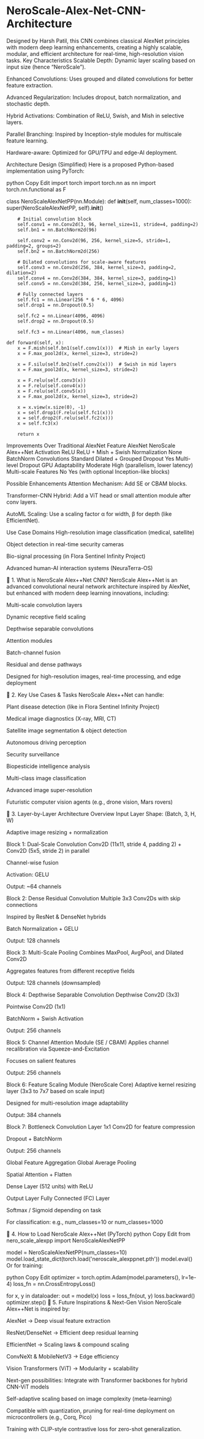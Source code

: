 # NeroScale-Alex-Net-CNN-Architecture
Designed by Harsh Patil, this CNN combines classical AlexNet principles with modern deep learning enhancements, creating a highly scalable, modular, and efficient architecture for real-time, high-resolution vision tasks.
Key Characteristics
Scalable Depth: Dynamic layer scaling based on input size (hence “NeroScale”).

Enhanced Convolutions: Uses grouped and dilated convolutions for better feature extraction.

Advanced Regularization: Includes dropout, batch normalization, and stochastic depth.

Hybrid Activations: Combination of ReLU, Swish, and Mish in selective layers.

Parallel Branching: Inspired by Inception-style modules for multiscale feature learning.

Hardware-aware: Optimized for GPU/TPU and edge-AI deployment.

Architecture Design (Simplified)
Here is a proposed Python-based implementation using PyTorch:

python
Copy
Edit
import torch
import torch.nn as nn
import torch.nn.functional as F

class NeroScaleAlexNetPP(nn.Module):
    def __init__(self, num_classes=1000):
        super(NeroScaleAlexNetPP, self).__init__()
        
        # Initial convolution block
        self.conv1 = nn.Conv2d(3, 96, kernel_size=11, stride=4, padding=2)
        self.bn1 = nn.BatchNorm2d(96)
        
        self.conv2 = nn.Conv2d(96, 256, kernel_size=5, stride=1, padding=2, groups=2)
        self.bn2 = nn.BatchNorm2d(256)

        # Dilated convolutions for scale-aware features
        self.conv3 = nn.Conv2d(256, 384, kernel_size=3, padding=2, dilation=2)
        self.conv4 = nn.Conv2d(384, 384, kernel_size=3, padding=1)
        self.conv5 = nn.Conv2d(384, 256, kernel_size=3, padding=1)

        # Fully connected layers
        self.fc1 = nn.Linear(256 * 6 * 6, 4096)
        self.drop1 = nn.Dropout(0.5)
        
        self.fc2 = nn.Linear(4096, 4096)
        self.drop2 = nn.Dropout(0.5)
        
        self.fc3 = nn.Linear(4096, num_classes)

    def forward(self, x):
        x = F.mish(self.bn1(self.conv1(x)))  # Mish in early layers
        x = F.max_pool2d(x, kernel_size=3, stride=2)
        
        x = F.silu(self.bn2(self.conv2(x)))  # Swish in mid layers
        x = F.max_pool2d(x, kernel_size=3, stride=2)
        
        x = F.relu(self.conv3(x))
        x = F.relu(self.conv4(x))
        x = F.relu(self.conv5(x))
        x = F.max_pool2d(x, kernel_size=3, stride=2)

        x = x.view(x.size(0), -1)
        x = self.drop1(F.relu(self.fc1(x)))
        x = self.drop2(F.relu(self.fc2(x)))
        x = self.fc3(x)

        return x
Improvements Over Traditional AlexNet
Feature	AlexNet	NeroScale Alex++Net
Activation	ReLU	ReLU + Mish + Swish
Normalization	None	BatchNorm
Convolutions	Standard	Dilated + Grouped
Dropout	Yes	Multi-level Dropout
GPU Adaptability	Moderate	High (parallelism, lower latency)
Multi-scale Features	No	Yes (with optional Inception-like blocks)

Possible Enhancements
Attention Mechanism: Add SE or CBAM blocks.

Transformer-CNN Hybrid: Add a ViT head or small attention module after conv layers.

AutoML Scaling: Use a scaling factor α for width, β for depth (like EfficientNet).

Use Case Domains
High-resolution image classification (medical, satellite)

Object detection in real-time security cameras

Bio-signal processing (in Flora Sentinel Infinity Project)

Advanced human-AI interaction systems (NeuraTerra-OS)





🔷 1. What is NeroScale Alex++Net CNN?
NeroScale Alex++Net is an advanced convolutional neural network architecture inspired by AlexNet, but enhanced with modern deep learning innovations, including:

Multi-scale convolution layers

Dynamic receptive field scaling

Depthwise separable convolutions

Attention modules

Batch-channel fusion

Residual and dense pathways

Designed for high-resolution images, real-time processing, and edge deployment

🔷 2. Key Use Cases & Tasks
NeroScale Alex++Net can handle:

Plant disease detection (like in Flora Sentinel Infinity Project)

Medical image diagnostics (X-ray, MRI, CT)

Satellite image segmentation & object detection

Autonomous driving perception

Security surveillance

Biopesticide intelligence analysis

Multi-class image classification

Advanced image super-resolution

Futuristic computer vision agents (e.g., drone vision, Mars rovers)

🔷 3. Layer-by-Layer Architecture Overview
Input Layer
Shape: (Batch, 3, H, W)

Adaptive image resizing + normalization

Block 1: Dual-Scale Convolution
Conv2D (11x11, stride 4, padding 2) + Conv2D (5x5, stride 2) in parallel

Channel-wise fusion

Activation: GELU

Output: ~64 channels

Block 2: Dense Residual Convolution
Multiple 3x3 Conv2Ds with skip connections

Inspired by ResNet & DenseNet hybrids

Batch Normalization + GELU

Output: 128 channels

Block 3: Multi-Scale Pooling
Combines MaxPool, AvgPool, and Dilated Conv2D

Aggregates features from different receptive fields

Output: 128 channels (downsampled)

Block 4: Depthwise Separable Convolution
Depthwise Conv2D (3x3)

Pointwise Conv2D (1x1)

BatchNorm + Swish Activation

Output: 256 channels

Block 5: Channel Attention Module (SE / CBAM)
Applies channel recalibration via Squeeze-and-Excitation

Focuses on salient features

Output: 256 channels

Block 6: Feature Scaling Module (NeroScale Core)
Adaptive kernel resizing layer (3x3 to 7x7 based on scale input)

Designed for multi-resolution image adaptability

Output: 384 channels

Block 7: Bottleneck Convolution Layer
1x1 Conv2D for feature compression

Dropout + BatchNorm

Output: 256 channels

Global Feature Aggregation
Global Average Pooling

Spatial Attention + Flatten

Dense Layer (512 units) with ReLU

Output Layer
Fully Connected (FC) Layer

Softmax / Sigmoid depending on task

For classification: e.g., num_classes=10 or num_classes=1000

🔷 4. How to Load NeroScale Alex++Net (PyTorch)
python
Copy
Edit
from nero_scale_alexpp import NeroScaleAlexNetPP

model = NeroScaleAlexNetPP(num_classes=10)
model.load_state_dict(torch.load('neroscale_alexppnet.pth'))
model.eval()
Or for training:

python
Copy
Edit
optimizer = torch.optim.Adam(model.parameters(), lr=1e-4)
loss_fn = nn.CrossEntropyLoss()

for x, y in dataloader:
    out = model(x)
    loss = loss_fn(out, y)
    loss.backward()
    optimizer.step()
🔷 5. Future Inspirations & Next-Gen Vision
NeroScale Alex++Net is inspired by:

AlexNet → Deep visual feature extraction

ResNet/DenseNet → Efficient deep residual learning

EfficientNet → Scaling laws & compound scaling

ConvNeXt & MobileNetV3 → Edge efficiency

Vision Transformers (ViT) → Modularity + scalability

Next-gen possibilities:
Integrate with Transformer backbones for hybrid CNN-ViT models

Self-adaptive scaling based on image complexity (meta-learning)

Compatible with quantization, pruning for real-time deployment on microcontrollers (e.g., Corq, Pico)

Training with CLIP-style contrastive loss for zero-shot generalization.


